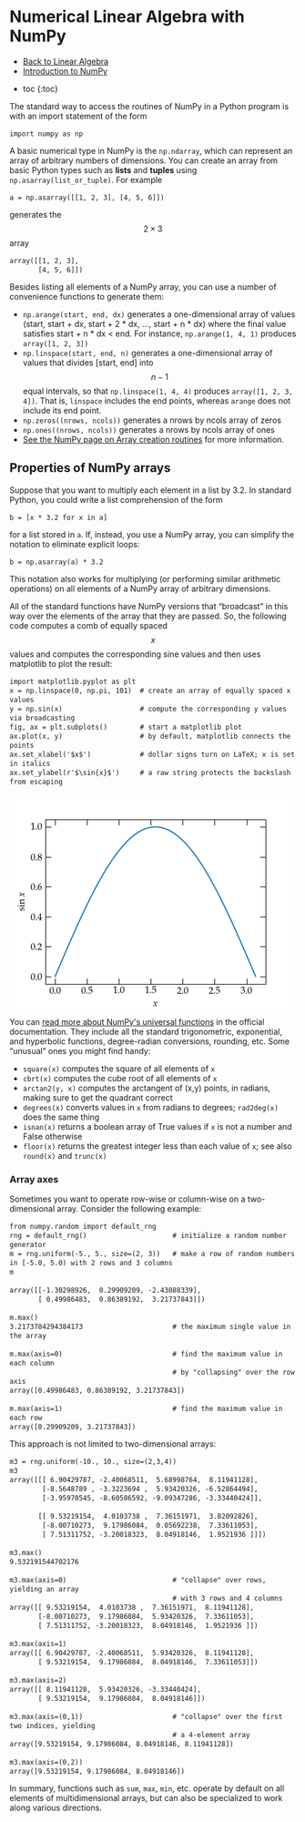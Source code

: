 # Numerical Linear Algebra with NumPy

+ [Back to Linear Algebra](LinearAlgebra.md)
+ [Introduction to NumPy](NumPy.md)

* toc
{:toc}


The standard way to access the routines of NumPy in a Python program is with an import statement of the form

    import numpy as np


A basic numerical type in NumPy is the `np.ndarray`, which can represent an array of arbitrary numbers of dimensions. You can create an array from basic Python types such as **lists** and **tuples** using `np.asarray(list_or_tuple)`. For example

    a = np.asarray([[1, 2, 3], [4, 5, 6]])

generates the $$2\times 3$$ array

    array([[1, 2, 3],
           [4, 5, 6]])

Besides listing all elements of a NumPy array, you can use a number of convenience functions to generate them:

+ `np.arange(start, end, dx)` generates a one-dimensional array of values (start, start + dx, start + 2 * dx, ..., start + n * dx) where the final value satisfies start + n * dx < end. For instance, `np.arange(1, 4, 1)` produces  `array([1, 2, 3])`
+ `np.linspace(start, end, n)` generates a one-dimensional array of values that divides [start, end] into $$n-1$$ equal intervals, so that `np.linspace(1, 4, 4)` produces `array([1, 2, 3, 4])`. That is, `linspace` includes the end points, whereas `arange` does not include its end point.
+ `np.zeros((nrows, ncols))` generates a nrows by ncols array of zeros
+ `np.ones((nrows, ncols))` generates a nrows by ncols array of ones
+ [See the NumPy page on Array creation routines](https://numpy.org/doc/stable/reference/routines.array-creation.html) for more information.


## Properties of NumPy arrays

Suppose that you want to multiply each element in a list by 3.2. In standard Python, you could write a list comprehension of the form

    b = [x * 3.2 for x in a]

for a list stored in `a`. If, instead, you use a NumPy array, you can simplify the notation to eliminate explicit loops:

    b = np.asarray(a) * 3.2

This notation also works for multiplying (or performing similar arithmetic operations) on all elements of a NumPy array of arbitrary dimensions.

All of the standard functions have NumPy versions that “broadcast” in this way over the elements of the array that they are passed. So, the following code computes a comb of equally spaced $$x$$ values and computes the corresponding sine values and then uses matplotlib to plot the result:

    import matplotlib.pyplot as plt
    x = np.linspace(0, np.pi, 101)  # create an array of equally spaced x values
    y = np.sin(x)                   # compute the corresponding y values via broadcasting
    fig, ax = plt.subplots()        # start a matplotlib plot
    ax.plot(x, y)                   # by default, matplotlib connects the points
    ax.set_xlabel('$x$')            # dollar signs turn on LaTeX; x is set in italics
    ax.set_ylabel(r'$\sin{x}$')     # a raw string protects the backslash from escaping

![Sine plot](figs/sineplot.png)

You can [read more about NumPy's universal functions](https://numpy.org/doc/stable/reference/ufuncs.html) in the official documentation. They include all the standard trigonometric, exponential, and hyperbolic functions, degree-radian conversions, rounding, etc. Some “unusual” ones you might find handy:

+ `square(x)` computes the square of all elements of `x`
+ `cbrt(x)` computes the cube root of all elements of `x`
+ `arctan2(y, x)` computes the arctangent of (x,y) points, in radians, making sure to get the quadrant correct
+ `degrees(x)` converts values in `x` from radians to degrees; `rad2deg(x)` does the same thing
+ `isnan(x)` returns a boolean array of True values if `x` is not a number and False otherwise
+ `floor(x)` returns the greatest integer less than each value of `x`; see also `round(x)` and `trunc(x)`

### Array axes

Sometimes you want to operate row-wise or column-wise on a two-dimensional array. Consider the following example:

    from numpy.random import default_rng
    rng = default_rng()                     # initialize a random number generator
    m = rng.uniform(-5., 5., size=(2, 3))   # make a row of random numbers in [-5.0, 5.0) with 2 rows and 3 columns
    m

    array([[-1.30298926,  0.29909209, -2.43088339],
           [ 0.49986483,  0.86389192,  3.21737843]])
    
    m.max()
    3.2173784294384173                      # the maximum single value in the array

    m.max(axis=0)                           # find the maximum value in each column
                                            # by "collapsing" over the row axis
    array([0.49986483, 0.86389192, 3.21737843])

    m.max(axis=1)                           # find the maximum value in each row
    array([0.29909209, 3.21737843])

This approach is not limited to two-dimensional arrays:

    m3 = rng.uniform(-10., 10., size=(2,3,4))
    m3
    array([[[ 6.90429787, -2.40068511,  5.68998764,  8.11941128],
            [-8.5648789 , -3.3223694 ,  5.93420326, -6.52864494],
            [-3.95970545, -8.60586592, -9.09347286, -3.33440424]],

           [[ 9.53219154,  4.0103738 ,  7.36151971,  3.82092826],
            [-8.00710273,  9.17986084,  0.05692238,  7.33611053],
            [ 7.51311752, -3.20018323,  8.04918146,  1.9521936 ]]])
    
    m3.max()
    9.532191544702176

    m3.max(axis=0)                          # "collapse" over rows, yielding an array
                                            # with 3 rows and 4 columns
    array([[ 9.53219154,  4.0103738 ,  7.36151971,  8.11941128],
           [-8.00710273,  9.17986084,  5.93420326,  7.33611053],
           [ 7.51311752, -3.20018323,  8.04918146,  1.9521936 ]])
    
    m3.max(axis=1)
    array([[ 6.90429787, -2.40068511,  5.93420326,  8.11941128],
           [ 9.53219154,  9.17986084,  8.04918146,  7.33611053]])
    
    m3.max(axis=2)
    array([[ 8.11941128,  5.93420326, -3.33440424],
           [ 9.53219154,  9.17986084,  8.04918146]])
    
    m3.max(axis=(0,1))                      # "collapse" over the first two indices, yielding
                                            # a 4-element array
    array([9.53219154, 9.17986084, 8.04918146, 8.11941128])
    
    m3.max(axis=(0,2))
    array([9.53219154, 9.17986084, 8.04918146])

In summary, functions such as `sum`, `max`, `min`, etc. operate by default on all elements of multidimensional arrays, but can also be specialized to work along various directions.

## 